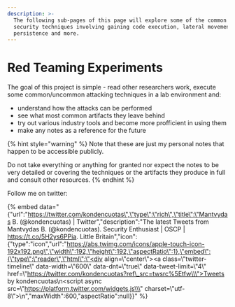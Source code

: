 ```yaml
---
description: >-
  The following sub-pages of this page will explore some of the common offensive
  security techniques involving gaining code execution, lateral movement,
  persistence and more.
---
```


# Red Teaming Experiments

The goal of this project is simple - read other researchers work, execute some common/uncommon attacking techniques in a lab environment and:

* understand how the attacks can be performed 
* see what most common artifacts they leave behind 
* try out various industry tools and become more profficient in using them
* make any notes as a reference for the future

{% hint style="warning" %}
Note that these are just my personal notes that happen to be accessible publicly.   
  
Do not take everything or anything for granted nor expect the notes to be very detailed or covering the techniques or the artifacts they produce in full and consult other resources.
{% endhint %}

Follow me on twitter:

{% embed data="{\"url\":\"https://twitter.com/kondencuotas\",\"type\":\"rich\",\"title\":\"Mantvydas B. \(@kondencuotas\) \| Twitter\",\"description\":\"The latest Tweets from Mantvydas B. \(@kondencuotas\). Security Enthusiast \| OSCP \| https://t.co/5H2ys6PPia. Little Britain\",\"icon\":{\"type\":\"icon\",\"url\":\"https://abs.twimg.com/icons/apple-touch-icon-192x192.png\",\"width\":192,\"height\":192,\"aspectRatio\":1},\"embed\":{\"type\":\"reader\",\"html\":\"<div align=\\\"center\\\"><a class=\\\"twitter-timeline\\\" data-width=\\\"600\\\" data-dnt=\\\"true\\\" data-tweet-limit=\\\"4\\\" href=\\\"https://twitter.com/kondencuotas?ref\_src=twsrc%5Etfw\\\">Tweets by kondencuotas</a>\\n<script async src=\\\"https://platform.twitter.com/widgets.js\\\" charset=\\\"utf-8\\\"></script>\\n</div>\",\"maxWidth\":600,\"aspectRatio\":null}}" %}



